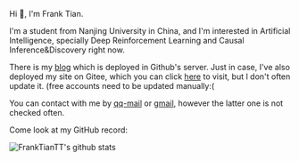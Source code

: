 Hi 👋, I'm Frank Tian.

I'm a student from Nanjing University in China, and I'm interested in Artificial Intelligence, specially Deep Reinforcement Learning and Causal Inference&Discovery right now.

There is my [blog](http://franktiantt.github.io/) which is deployed in Github's server. Just in case, I've also deployed my site on Gitee, which you can click [here](http://franktian424.gitee.io/) to visit, but I don't often update it. (free accounts need to be updated manually:(

You can contact with me by [qq-mail](mailto:franktian424@qq.com) or [gmail](mailto:franktian424@gmail.com), however the latter one is not checked often. 


Come look at my GitHub record:

![FrankTianTT's github stats](https://github-readme-stats.vercel.app/api?username=FrankTianTT&show_icons=true&count_private=true&theme=tokyonight)
